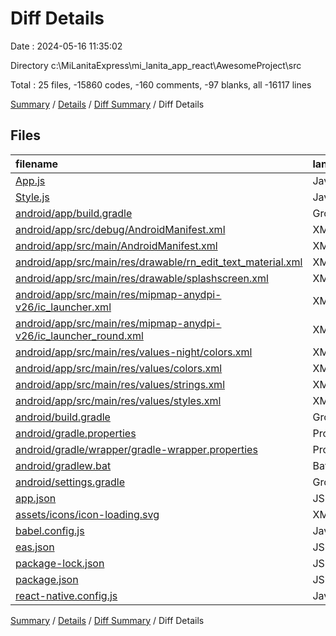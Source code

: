 # Diff Details

Date : 2024-05-16 11:35:02

Directory c:\\MiLanitaExpress\\mi_lanita_app_react\\AwesomeProject\\src

Total : 25 files,  -15860 codes, -160 comments, -97 blanks, all -16117 lines

[Summary](results.md) / [Details](details.md) / [Diff Summary](diff.md) / Diff Details

## Files
| filename | language | code | comment | blank | total |
| :--- | :--- | ---: | ---: | ---: | ---: |
| [App.js](/App.js) | JavaScript | -109 | 0 | -5 | -114 |
| [Style.js](/Style.js) | JavaScript | -689 | -2 | -10 | -701 |
| [android/app/build.gradle](/android/app/build.gradle) | Groovy | -86 | -67 | -24 | -177 |
| [android/app/src/debug/AndroidManifest.xml](/android/app/src/debug/AndroidManifest.xml) | XML | -5 | 0 | -3 | -8 |
| [android/app/src/main/AndroidManifest.xml](/android/app/src/main/AndroidManifest.xml) | XML | -37 | 0 | 0 | -37 |
| [android/app/src/main/res/drawable/rn_edit_text_material.xml](/android/app/src/main/res/drawable/rn_edit_text_material.xml) | XML | -11 | -23 | -3 | -37 |
| [android/app/src/main/res/drawable/splashscreen.xml](/android/app/src/main/res/drawable/splashscreen.xml) | XML | -3 | 0 | 0 | -3 |
| [android/app/src/main/res/mipmap-anydpi-v26/ic_launcher.xml](/android/app/src/main/res/mipmap-anydpi-v26/ic_launcher.xml) | XML | -5 | 0 | 0 | -5 |
| [android/app/src/main/res/mipmap-anydpi-v26/ic_launcher_round.xml](/android/app/src/main/res/mipmap-anydpi-v26/ic_launcher_round.xml) | XML | -5 | 0 | 0 | -5 |
| [android/app/src/main/res/values-night/colors.xml](/android/app/src/main/res/values-night/colors.xml) | XML | -1 | 0 | 0 | -1 |
| [android/app/src/main/res/values/colors.xml](/android/app/src/main/res/values/colors.xml) | XML | -6 | 0 | 0 | -6 |
| [android/app/src/main/res/values/strings.xml](/android/app/src/main/res/values/strings.xml) | XML | -5 | 0 | 0 | -5 |
| [android/app/src/main/res/values/styles.xml](/android/app/src/main/res/values/styles.xml) | XML | -17 | 0 | 0 | -17 |
| [android/build.gradle](/android/build.gradle) | Groovy | -34 | -5 | -5 | -44 |
| [android/gradle.properties](/android/gradle.properties) | Properties | -11 | -33 | -13 | -57 |
| [android/gradle/wrapper/gradle-wrapper.properties](/android/gradle/wrapper/gradle-wrapper.properties) | Properties | -7 | 0 | -1 | -8 |
| [android/gradlew.bat](/android/gradlew.bat) | Batch | -41 | -29 | -22 | -92 |
| [android/settings.gradle](/android/settings.gradle) | Groovy | -14 | 0 | -5 | -19 |
| [app.json](/app.json) | JSON | -77 | 0 | -1 | -78 |
| [assets/icons/icon-loading.svg](/assets/icons/icon-loading.svg) | XML | -52 | 0 | 0 | -52 |
| [babel.config.js](/babel.config.js) | JavaScript | -6 | 0 | -1 | -7 |
| [eas.json](/eas.json) | JSON | -21 | 0 | -2 | -23 |
| [package-lock.json](/package-lock.json) | JSON | -14,553 | 0 | -1 | -14,554 |
| [package.json](/package.json) | JSON | -59 | 0 | -1 | -60 |
| [react-native.config.js](/react-native.config.js) | JavaScript | -6 | -1 | 0 | -7 |

[Summary](results.md) / [Details](details.md) / [Diff Summary](diff.md) / Diff Details